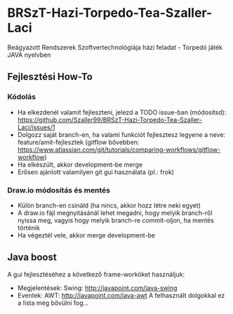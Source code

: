 # BRSzT-Hazi-Torpedo-Tea-Szaller-Laci
Beágyazott Rendszerek Szoftvertechnológiája házi feladat - Torpedó játék JAVA nyelvben

## Fejlesztési How-To
### Kódolás
 - Ha elkezdenél valamit fejleszteni, jelezd a TODO issue-ban (módosítsd): https://github.com/Szaller99/BRSzT-Hazi-Torpedo-Tea-Szaller-Laci/issues/1
 - Dolgozz saját branch-en, ha valami funkciót fejlesztesz legyene a neve: feature/amit-fejlesztek (gitflow bővebben: https://www.atlassian.com/git/tutorials/comparing-workflows/gitflow-workflow)
 - Ha elkészült, akkor development-be merge
 - Erősen ajánlott valamilyen git gui használata (pl.: frok)

 ### Draw.io módosítás és mentés
 - Külön branch-en csináld (ha nincs, akkor hozz létre neki egyet)
 - A draw.io fájl megnyitásánál lehet megadni, hogy melyik branch-ről nyissa meg, vagyis hogy melyik branch-re commit-oljon, ha mentés történik
 - Ha végeztél vele, akkor merge development-be

 ## Java boost
 A gui fejlesztéséhez a következő frame-worköket használjuk:
  - Megjelentések: Swing: http://javapoint.com/java-swing
  - Eventek: AWT: http://javapoint.com/java-awt
 A felhasznált dolgokkal ez a lista még bővülni fog...  
